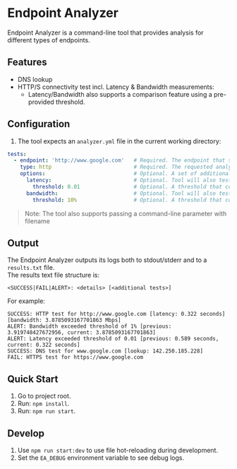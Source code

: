 # Endpoint Analyzer

Endpoint Analyzer is a command-line tool that provides analysis for different types of endpoints.

## Features
- DNS lookup
- HTTP/S connectivity test incl. Latency & Bandwidth measurements:
  - Latency/Bandwidth also supports a comparison feature using a pre-provided threshold.

## Configuration
1. The tool expects an `analyzer.yml` file in the current working directory:<br>
```yml
tests:
  - endpoint: 'http://www.google.com'   # Required. The endpoint that should be tested.
    type: http                          # Required. The requested analysis type. Currently supporting: dns, http, https
    options:                            # Optional. A set of additional options that should be tested for this specific analysis type.
      latency:                          # Optional. Tool will also test latency when configured. Can be either a boolean or an object.
        threshold: 0.01                 # Optional. A threshold that compares current latency with previous latency of test for specific type + endpoint. Can be either a number (seconds) or percentage.
      bandwidth:                        # Optional. Tool will also test download bandwidth when configured. Can be either a boolean or an object.
        threshold: 10%                  # Optional. A threshold that compares current bandwidth with previous bandwidth of test for specific type + endpoint. Can be either a number (Mbps) or percentage.
```
> Note: The tool also supports passing a command-line parameter with filename

## Output
The Endpoint Analyzer outputs its logs both to stdout/stderr and to a `results.txt` file.<br>
The results text file structure is:
```text
<SUCCESS|FAIL|ALERT>: <details> [<additional tests>]
```
For example:
```
SUCCESS: HTTP test for http://www.google.com [latency: 0.322 seconds] [bandwidth: 3.8785093167701863 Mbps]
ALERT: Bandwidth exceeded threshold of 1% [previous: 3.919748427672956, current: 3.8785093167701863]
ALERT: Latency exceeded threshold of 0.01 [previous: 0.589 seconds, current: 0.322 seconds]
SUCCESS: DNS test for www.google.com [lookup: 142.250.185.228]
FAIL: HTTPS test for https://www.google.com 
```


## Quick Start
1. Go to project root.
2. Run: `npm install`.
3. Run: `npm run start`.

## Develop
1. Use `npm run start:dev` to use file hot-reloading during development.
2. Set the `EA_DEBUG` environment variable to see debug logs.
